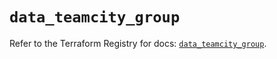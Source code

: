 # `data_teamcity_group`

Refer to the Terraform Registry for docs: [`data_teamcity_group`](https://registry.terraform.io/providers/jetbrains/teamcity/0.0.85/docs/data-sources/group).
